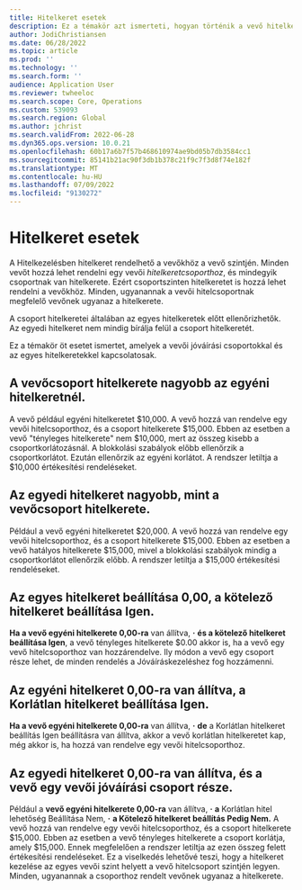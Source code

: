 ```yaml
---
title: Hitelkeret esetek
description: Ez a témakör azt ismerteti, hogyan történik a vevő hitelkeretének ellenőrzése, ha a vevő vevői hitelkeretcsoporthoz tartozik.
author: JodiChristiansen
ms.date: 06/28/2022
ms.topic: article
ms.prod: ''
ms.technology: ''
ms.search.form: ''
audience: Application User
ms.reviewer: twheeloc
ms.search.scope: Core, Operations
ms.custom: 539093
ms.search.region: Global
ms.author: jchrist
ms.search.validFrom: 2022-06-28
ms.dyn365.ops.version: 10.0.21
ms.openlocfilehash: 60b17a6b7f57b468610974ae9bd05b7db3584cc1
ms.sourcegitcommit: 85141b21ac90f3db1b378c21f9c7f3d8f74e182f
ms.translationtype: MT
ms.contentlocale: hu-HU
ms.lasthandoff: 07/09/2022
ms.locfileid: "9130272"
---
```

# <a name="credit-limit-scenarios"></a>Hitelkeret esetek

A Hitelkezelésben hitelkeret rendelhető a vevőkhöz a vevő szintjén. Minden vevőt hozzá lehet rendelni egy vevői *hitelkeretcsoporthoz*, és mindegyik csoportnak van hitelkerete. Ezért csoportszinten hitelkeretet is hozzá lehet rendelni a vevőkhöz. Minden, ugyanannak a vevői hitelcsoportnak megfelelő vevőnek ugyanaz a hitelkerete.

A csoport hitelkeretei általában az egyes hitelkeretek előtt ellenőrizhetők. Az egyedi hitelkeret nem mindig bírálja felül a csoport hitelkeretét.

Ez a témakör öt esetet ismertet, amelyek a vevői jóváírási csoportokkal és az egyes hitelkeretekkel kapcsolatosak.

## <a name="the-customer-group-credit-limit-is-more-than-the-individual-credit-limit"></a>A vevőcsoport hitelkerete nagyobb az egyéni hitelkeretnél.

A vevő például egyéni hitelkeretet $10,000. A vevő hozzá van rendelve egy vevői hitelcsoporthoz, és a csoport hitelkerete $15,000. Ebben az esetben a vevő "tényleges hitelkerete" nem $10,000, mert az összeg kisebb a csoportkorlátozásnál. A blokkolási szabályok előbb ellenőrzik a csoportkorlátot. Ezután ellenőrzik az egyéni korlátot. A rendszer letiltja a $10,000 értékesítési rendeléseket.

## <a name="the-individual-credit-limit-is-more-than-the-customer-group-credit-limit"></a>Az egyedi hitelkeret nagyobb, mint a vevőcsoport hitelkerete.

Például a vevő egyéni hitelkeretet $20,000. A vevő hozzá van rendelve egy vevői hitelcsoporthoz, és a csoport hitelkerete $15,000. Ebben az esetben a vevő hatályos hitelkerete $15,000, mivel a blokkolási szabályok mindig a csoportkorlátot ellenőrzik előbb. A rendszer letiltja a $15,000 értékesítési rendeléseket.

## <a name="the-individual-credit-limit-is-set-to-000-and-mandatory-credit-limit-is-set-to-yes"></a>Az egyes hitelkeret beállítása 0,00, a kötelező hitelkeret beállítása Igen.

**Ha a vevő egyéni hitelkerete 0,00-ra** van állítva, **·** **és a kötelező hitelkeret beállítása Igen**, a vevő tényleges hitelkerete $0.00 akkor is, ha a vevő egy vevő hitelcsoporthoz van hozzárendelve. Ily módon a vevő egy csoport része lehet, de minden rendelés a Jóváíráskezeléshez fog hozzámenni.

## <a name="the-individual-credit-limit-is-set-to-000-and-unlimited-credit-limit-is-set-to-yes"></a>Az egyéni hitelkeret 0,00-ra van állítva, a Korlátlan hitelkeret beállítása Igen.

**Ha a vevő egyéni hitelkerete 0,00-ra** van állítva, **·** **de** a Korlátlan hitelkeret beállítás Igen beállításra van állítva, akkor a vevő korlátlan hitelkeretet kap, még akkor is, ha hozzá van rendelve egy vevői hitelcsoporthoz.

## <a name="the-individual-credit-limit-is-set-to-000-and-the-customer-is-part-of-a-customer-credit-group"></a>Az egyedi hitelkeret 0,00-ra van állítva, és a vevő egy vevői jóváírási csoport része.

Például a **vevő egyéni hitelkerete 0,00-ra** van állítva, **·** **a** Korlátlan hitel lehetőség Beállítása Nem, **·** **a Kötelező hitelkeret beállítás Pedig Nem.** A vevő hozzá van rendelve egy vevői hitelcsoporthoz, és a csoport hitelkerete $15,000. Ebben az esetben a vevő tényleges hitelkerete a csoport korlátja, amely $15,000. Ennek megfelelően a rendszer letiltja az ezen összeg felett értékesítési rendeléseket. Ez a viselkedés lehetővé teszi, hogy a hitelkeret kezelése az egyes vevői szint helyett a vevő hitelcsoport szintjén legyen. Minden, ugyanannak a csoporthoz rendelt vevőnek ugyanaz a hitelkerete.
